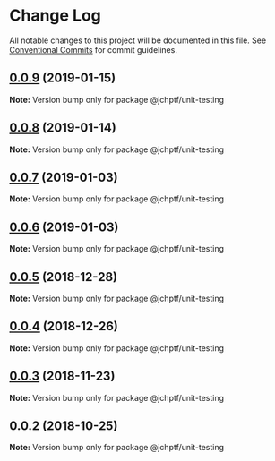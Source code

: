 # Change Log

All notable changes to this project will be documented in this file.
See [Conventional Commits](https://conventionalcommits.org) for commit guidelines.

## [0.0.9](https://github.com/jheinnic/portfolio-monorepo/compare/@jchptf/unit-testing@0.0.8...@jchptf/unit-testing@0.0.9) (2019-01-15)

**Note:** Version bump only for package @jchptf/unit-testing





## [0.0.8](https://github.com/jheinnic/portfolio-monorepo/compare/@jchptf/unit-testing@0.0.7...@jchptf/unit-testing@0.0.8) (2019-01-14)

**Note:** Version bump only for package @jchptf/unit-testing





## [0.0.7](https://github.com/jheinnic/portfolio-monorepo/compare/@jchptf/unit-testing@0.0.6...@jchptf/unit-testing@0.0.7) (2019-01-03)

**Note:** Version bump only for package @jchptf/unit-testing





## [0.0.6](https://github.com/jheinnic/portfolio-monorepo/compare/@jchptf/unit-testing@0.0.5...@jchptf/unit-testing@0.0.6) (2019-01-03)

**Note:** Version bump only for package @jchptf/unit-testing





## [0.0.5](https://github.com/jheinnic/portfolio-monorepo/compare/@jchptf/unit-testing@0.0.4...@jchptf/unit-testing@0.0.5) (2018-12-28)

**Note:** Version bump only for package @jchptf/unit-testing





## [0.0.4](https://github.com/jheinnic/portfolio-monorepo/compare/@jchptf/unit-testing@0.0.3...@jchptf/unit-testing@0.0.4) (2018-12-26)

**Note:** Version bump only for package @jchptf/unit-testing





## [0.0.3](https://github.com/jheinnic/portfolio-monorepo/compare/@jchptf/unit-testing@0.0.2...@jchptf/unit-testing@0.0.3) (2018-11-23)

**Note:** Version bump only for package @jchptf/unit-testing





## 0.0.2 (2018-10-25)

**Note:** Version bump only for package @jchptf/unit-testing
